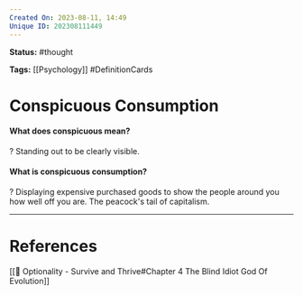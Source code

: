 ```yaml
---
Created On: 2023-08-11, 14:49
Unique ID: 202308111449
---
```

**Status:** #thought 

**Tags:**  [[Psychology]] #DefinitionCards 

# Conspicuous Consumption
#### What does conspicuous mean? 
?
Standing out to be clearly visible.
<!--SR:!2023-08-18,3,250-->

#### What is conspicuous consumption?
?
Displaying expensive purchased goods to show the people around you how well off you are. The peacock's tail of capitalism. 
<!--SR:!2023-08-18,3,250-->




---
# References
[[📗 Optionality - Survive and Thrive#Chapter 4 The Blind Idiot God Of Evolution]]